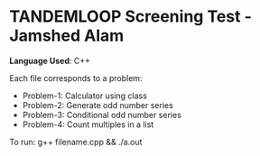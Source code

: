 # TANDEMLOOP Screening Test - Jamshed Alam

**Language Used**: C++

Each file corresponds to a problem:

- Problem-1: Calculator using class
- Problem-2: Generate odd number series
- Problem-3: Conditional odd number series
- Problem-4: Count multiples in a list

To run: g++ filename.cpp && ./a.out
